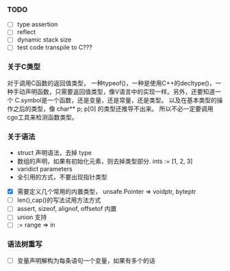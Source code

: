 
### TODO
* [ ] type assertion
* [ ] reflect
* [ ] dynamic stack size
* [ ] test code transpile to C???

### 关于C类型
对于调用C函数的返回值类型， 一种typeof()，一种是使用C++的decltype()，一种手动声明函数，只需要返回值类型，像V语言中的实现一样。另外，还要知道一个 C.symbol是一个函数，还是变量，还是常量，还是类型。
以及在基本类型的操作之后的类型，像 char** p; p[0] 的类型还推导不出来。
所以不必一定要调用cgo工具来检测函数类型。

### 关于语法
* struct 声明语法，去掉 type
* 数组的声明，如果有初始化元素，则去掉类型部分. ints := [1, 2, 3]
* varidict parameters
* 全引用的方式，不要出现指针类型
* [x] 需要定义几个常用的内置类型， unsafe.Pointer => voidptr, byteptr
* [ ] len(),cap()的写法试用方法方式
* [ ] assert, sizeof, alignof, offsetof 内置
* [ ] union 支持
* [ ] := range => in

### 语法树重写
* [ ] 变量声明解构为每条语句一个变量，如果有多个的话
